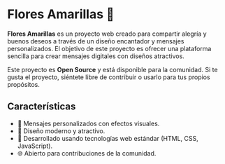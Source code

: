 # Flores Amarillas 🌻

**Flores Amarillas** es un proyecto web creado para compartir alegría y buenos deseos a través de un diseño encantador y mensajes personalizados. El objetivo de este proyecto es ofrecer una plataforma sencilla para crear mensajes digitales con diseños atractivos.

Este proyecto es **Open Source** y está disponible para la comunidad. Si te gusta el proyecto, siéntete libre de contribuir o usarlo para tus propios propósitos.

## Características

- 🌼 Mensajes personalizados con efectos visuales.
- 💛 Diseño moderno y atractivo.
- 🚀 Desarrollado usando tecnologías web estándar (HTML, CSS, JavaScript).
- 🌐 Abierto para contribuciones de la comunidad.

